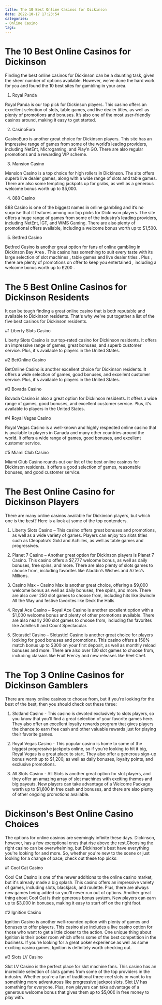 ```yaml
---
title: The 10 Best Online Casinos for Dickinson 
date: 2022-10-17 17:23:54
categories:
- Online Casino
tags:
---
```



#  The 10 Best Online Casinos for Dickinson 

Finding the best online casinos for Dickinson can be a daunting task, given the sheer number of options available. However, we’ve done the hard work for you and found the 10 best sites for gambling in your area.

1. Royal Panda 

Royal Panda is our top pick for Dickinson players. This casino offers an excellent selection of slots, table games, and live dealer titles, as well as plenty of promotions and bonuses. It’s also one of the most user-friendly casinos around, making it easy to get started.

2. CasinoEuro 

CasinoEuro is another great choice for Dickinson players. This site has an impressive range of games from some of the world’s leading providers, including NetEnt, Microgaming, and Play’n GO. There are also regular promotions and a rewarding VIP scheme.

3. Mansion Casino 

Mansion Casino is a top choice for high rollers in Dickinson. The site offers superb live dealer games, along with a wide range of slots and table games. There are also some tempting jackpots up for grabs, as well as a generous welcome bonus worth up to $5,000.

4. 888 Casino 

888 Casino is one of the biggest names in online gambling and it’s no surprise that it features among our top picks for Dickinson players. The site offers a huge range of games from some of the industry’s leading providers, including NetEnt, IGT, and WMS Gaming. There are also plenty of promotional offers available, including a welcome bonus worth up to $1,500.

5. Betfred Casino 

Betfred Casino is another great option for fans of online gambling in Dickinson Bay Area . This casino has something to suit every taste with its large selection of slot machines , table games and live dealer titles . Plus , there are plenty of promotions on offer to keep you entertained , including a welcome bonus worth up to £200 .

#  The 5 Best Online Casinos for Dickinson Residents 

It can be tough finding a great online casino that is both reputable and available to Dickinson residents. That's why we've put together a list of the five best casinos for Dickinson residents.

#1 Liberty Slots Casino

Liberty Slots Casino is our top-rated casino for Dickinson residents. It offers an impressive range of games, great bonuses, and superb customer service. Plus, it's available to players in the United States.

#2 BetOnline Casino

BetOnline Casino is another excellent choice for Dickinson residents. It offers a wide selection of games, good bonuses, and excellent customer service. Plus, it's available to players in the United States.

#3 Bovada Casino

Bovada Casino is also a great option for Dickinson residents. It offers a wide range of games, good bonuses, and excellent customer service. Plus, it's available to players in the United States.

#4 Royal Vegas Casino

Royal Vegas Casino is a well-known and highly respected online casino that is available to players in Canada and many other countries around the world. It offers a wide range of games, good bonuses, and excellent customer service.

#5 Miami Club Casino

Miami Club Casino rounds out our list of the best online casinos for Dickinson residents. It offers a good selection of games, reasonable bonuses, and good customer service.

#  The Best Online Casino for Dickinson Players 

There are many online casinos available for Dickinson players, but which one is the best? Here is a look at some of the top contenders.

1. Liberty Slots Casino – This casino offers great bonuses and promotions, as well as a wide variety of games. Players can enjoy top slots titles such as Cleopatra’s Gold and Achilles, as well as table games and progressives.

2. Planet 7 Casino – Another great option for Dickinson players is Planet 7 Casino. This casino offers a $7,777 welcome bonus, as well as daily bonuses, free spins, and more. There are also plenty of slots games to choose from, including favorites like Aladdin’s Wishes and Aztec’s Millions.

3. Casino Max – Casino Max is another great choice, offering a $9,000 welcome bonus as well as daily bonuses, free spins, and more. There are also over 250 slot games to choose from, including hits like Swindle All the Way and festive favorites like Deck the Halls.

4. Royal Ace Casino – Royal Ace Casino is another excellent option with a $1,000 welcome bonus and plenty of other promotions available. There are also nearly 200 slot games to choose from, including fan favorites like Achilles II and Count Spectacular.

5. Slotastic! Casino – Slotastic! Casino is another great choice for players looking for good bonuses and promotions. This casino offers a 150% match bonus up to $300 on your first deposit, as well as monthly reload bonuses and more. There are also over 130 slot games to choose from, including classics like Fruit Frenzy and new releases like Reel Chef.

#  The Top 3 Online Casinos for Dickinson Gamblers 

There are many online casinos to choose from, but if you're looking for the best of the best, then you should check out these three: 

1. Slotland Casino - This casino is devoted exclusively to slots players, so you know that you'll find a great selection of your favorite games here. They also offer an excellent loyalty rewards program that gives players the chance to earn free cash and other valuable rewards just for playing their favorite games. 

2. Royal Vegas Casino - This popular casino is home to some of the biggest progressive jackpots online, so if you're looking to hit it big, Royal Vegas is a great place to start. They also offer a generous sign-up bonus worth up to $1,200, as well as daily bonuses, loyalty points, and exclusive promotions. 

3. All Slots Casino - All Slots is another great option for slot players, and they offer an amazing array of slot machines with exciting themes and big payouts. New players can take advantage of a Welcome Package worth up to $1,600 in free cash and bonuses, and there are also plenty of other ongoing promotions available.

#  Dickinson's Best Online Casino Choices

The options for online casinos are seemingly infinite these days. Dickinson, however, has a few exceptional ones that rise above the rest.Choosing the right casino can be overwhelming, but Dickinson's best have everything you're looking for and more. So, whether you're new to the scene or just looking for a change of pace, check out these top picks:

#1 Cool Cat Casino

Cool Cat Casino is one of the newer additions to the online casino market, but it's already made a big splash. This casino offers an impressive variety of games, including slots, blackjack, and roulette. Plus, there are always new games being added so you'll never run out of options. Another great thing about Cool Cat is their generous bonus system. New players can earn up to $3,000 in bonuses, making it easy to start off on the right foot.

#2 Ignition Casino

Ignition Casino is another well-rounded option with plenty of games and bonuses to offer players. This casino also includes a live casino option for those who want to get a little closer to the action. One unique thing about Ignition is their poker room which offers some of the best competition in the business. If you're looking for a great poker experience as well as some exciting casino games, Ignition is definitely worth checking out.

#3 Slots LV Casino

Slot LV Casino is the perfect place for slot machine fans. This casino has an incredible selection of slots games from some of the top providers in the industry. Whether you're a fan of traditional three-reel slots or want to try something more adventurous like progressive jackpot slots, Slot LV has something for everyone. Plus, new players can take advantage of a generous welcome bonus that gives them up to $5,000 in free money to play with.